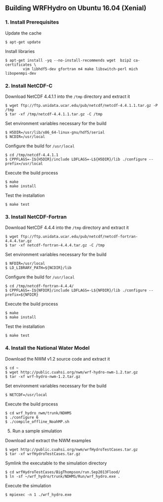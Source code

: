 
## Building WRFHydro on Ubuntu 16.04 (Xenial)  

### 1. Install Prerequisites  

Update the cache  

```
$ apt-get update  
```

Install libraries  

```
$ apt-get install -yq --no-install-recommends wget  bzip2 ca-certificates \ 
        vim libhdf5-dev gfortran m4 make libswitch-perl mich libopenmpi-dev 
```

### 2. Install NetCDF-C  

Download NetCDF 4.4.1.1 into the `/tmp` directory and extract it

```
$ wget ftp://ftp.unidata.ucar.edu/pub/netcdf/netcdf-4.4.1.1.tar.gz -P /tmp
$ tar -xf /tmp/netcdf-4.4.1.1.tar.gz -C /tmp
```

Set environment variables necessary for the build  

```
$ H5DIR=/usr/lib/x86_64-linux-gnu/hdf5/serial
$ NCDIR=/usr/local
```

Configure the build for  `/usr/local`
```
$ cd /tmp/netcdf-4.4.1.1
$ CPPFLAGS=-I${H5DIR}/include LDFLAGS=-L${H5DIR}/lib ./configure --prefix=/usr/local
```

Execute the build process  
```
$ make
$ make install
```

Test the installation  
```
$ make test
```

### 3. Install NetCDF-Fortran

Download NetCDF 4.4.4 into the `/tmp` directory and extract it  
```
$ wget ftp://ftp.unidata.ucar.edu/pub/netcdf/netcdf-fortran-4.4.4.tar.gz
$ tar -xf netcdf-fortran-4.4.4.tar.gz -C /tmp
```

Set environment variables necessary for the build  
```
$ NFDIR=/usr/local
$ LD_LIBRARY_PATH=${NCDIR}/lib
```

Configure the build for  `/usr/local`  
```
$ cd /tmp/netcdf-fortran-4.4.4/ 
$ CPPFLAGS=-I${NFDIR}/include LDFLAGS=-L${NFDIR}/lib ./configure --prefix=${NFDIR}
```

Execute the build process  
```
$ make
$ make install
```

Test the installation  
```
$ make test  
```


### 4. Install the National Water Model  

Download the NWM v1.2 source code and extract it  

```
$ cd ~
$ wget http://public.cuahsi.org/nwm/wrf-hydro-nwm-1.2.tar.gz
$ tar -xf wrf-hydro-nwm-1.2.tar.gz
```

Set environment variables necessary for the build  
```
$ NETCDF=/usr/local
```

Execute the build process  
```
$ cd wrf_hydro_nwm/trunk/NDHMS 
$ ./configure 6
$ ./compile_offline_NoahMP.sh
```

5. Run a sample simulation  

Download and extract the NWM examples  

```
$ wget http://public.cuahsi.org/nwm/wrfHydroTestCases.tar.gz
$ tar -xf wrfHydroTestCases.tar.gz
```

Symlink the executable to the simulation directory  
```
$ cd wrfHydroTestCases/BigThompson/run.Sep2013Flood/
$ ln -sf ~/wrf_hydro/trunk/NDHMS/Run/wrf_hydro.exe .
```

Execute the simulation  
```
$ mpiexec -n 1 ./wrf_hydro.exe
```

